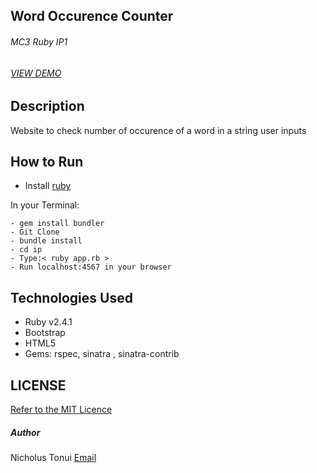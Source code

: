 ## Word Occurence Counter
###### MC3 Ruby IP1
###### [VIEW DEMO](https://still-woodland-15860.herokuapp.com)

## Description
Website to check number of occurence of a word in a string user inputs

## How to Run
- Install [ruby](https://www.ruby-lang.org/en/documentation/installation/)

In your Terminal:
```
- gem install bundler
- Git Clone 
- bundle install
- cd ip
- Type:< ruby app.rb >
- Run localhost:4567 in your browser

```
## Technologies Used 
 - Ruby v2.4.1
 - Bootstrap
 - HTML5
 - Gems: rspec, sinatra , sinatra-contrib

## LICENSE
[Refer to the MIT Licence](../LICENSE)

##### Author 
Nicholus Tonui [Email](ktnwriter@gmail.com)
